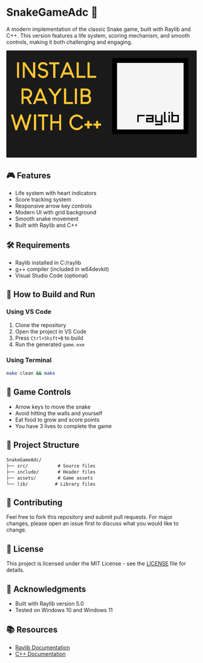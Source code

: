 # SnakeGameAdc 🐍

A modern implementation of the classic Snake game, built with Raylib and C++. This version features a life system, scoring mechanism, and smooth controls, making it both challenging and engaging.

![Game Preview](preview.jpg)

## 🎮 Features
- Life system with heart indicators
- Score tracking system
- Responsive arrow key controls
- Modern UI with grid background
- Smooth snake movement
- Built with Raylib and C++

## 🛠️ Requirements
- Raylib installed in C:/raylib
- g++ compiler (included in w64devkit)
- Visual Studio Code (optional)

## 🚀 How to Build and Run

### Using VS Code
1. Clone the repository
2. Open the project in VS Code
3. Press `Ctrl+Shift+B` to build
4. Run the generated `game.exe`

### Using Terminal
```bash
make clean && make
```

## 🎯 Game Controls
- Arrow keys to move the snake
- Avoid hitting the walls and yourself
- Eat food to grow and score points
- You have 3 lives to complete the game

## 📁 Project Structure
```
SnakeGameAdc/
├── src/           # Source files
├── include/       # Header files
├── assets/        # Game assets
└── lib/          # Library files
```

## 🤝 Contributing
Feel free to fork this repository and submit pull requests. For major changes, please open an issue first to discuss what you would like to change.

## 📝 License
This project is licensed under the MIT License - see the [LICENSE](LICENSE) file for details.

## 🙏 Acknowledgments
- Built with Raylib version 5.0
- Tested on Windows 10 and Windows 11

## 📚 Resources
- [Raylib Documentation](https://www.raylib.com/)
- [C++ Documentation](https://en.cppreference.com/)
